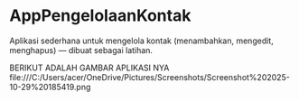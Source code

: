 # AppPengelolaanKontak

Aplikasi sederhana untuk mengelola kontak (menambahkan, mengedit, menghapus) — dibuat sebagai latihan.

BERIKUT ADALAH GAMBAR APLIKASI NYA
file:///C:/Users/acer/OneDrive/Pictures/Screenshots/Screenshot%202025-10-29%20185419.png
